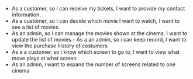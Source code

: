 - As a customer, so I can receive my tickets, I want to provide my contact information.
- As a customer, so I can decide which movie I want to watch, I want to see a list of movies.
- As an admin, so I can manage the movies shown at the cinema, I want to update the list of movies.- As a an admin, so i can keep record, I want to view the purchase history of costumers
- As a a customer, so i know which screen to go to, I want to view what move plays at what screen
- As an admin, i want to expand the number of screens related to one cinema
